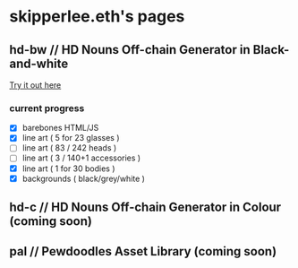 # skipperlee.eth's pages
## hd-bw // HD Nouns Off-chain Generator in Black-and-white
[Try it out here](https://skipperlee-eth.github.io/hd-bw/index.html)
### current progress
- [x] barebones HTML/JS
- [x] line art ( 5 for 23 glasses )
- [ ] line art ( 83 / 242 heads )
- [ ] line art ( 3 / 140+1 accessories )
- [x] line art ( 1 for 30 bodies )
- [x] backgrounds ( black/grey/white )
## hd-c // HD Nouns Off-chain Generator in Colour (coming soon)
## pal // Pewdoodles Asset Library (coming soon)
